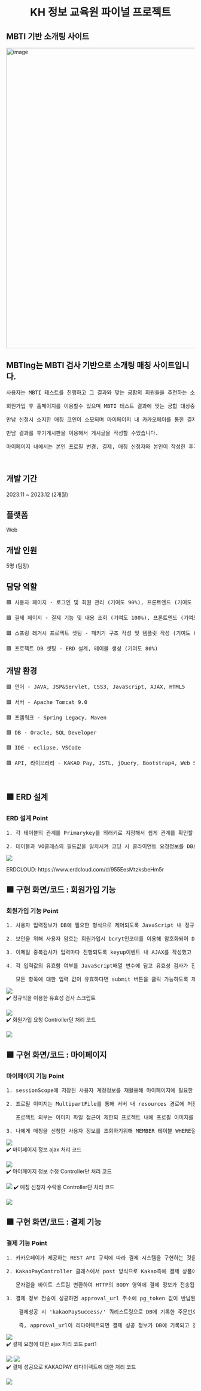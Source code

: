 <h1 align="center"> KH 정보 교육원 파이널 프로젝트</h1>

<h2> MBTI 기반 소개팅 사이트 </h2>

<p><img align="center" width="800" alt="image" src="https://github.com/praymyk/02_MBTing_Workspace/blob/main/MAIN.png" border-radius="20px"></p>
<h2>MBTIng는 MBTI 검사 기반으로 소개팅 매칭 사이트입니다. </h3> 
<pre>
사용자는 MBTI 테스트를 진행하고 그 결과와 맞는 궁합의 회원들을 추천하는 소개팅 사이트 입니다. <br> 
회원가입 후 홈페이지를 이용할수 있으며 MBTI 테스트 결과에 맞는 궁합 대상중 마음에 드는 상대에게 만남을 신청할 수 있습니다. <br> 
만남 신청시 소지한 매칭 코인이 소모되며 마이페이지 내 카카오페이를 통한 결제 기능으로 간편하게 매칭 코인을 충전할수 있고, <br> 
만남 결과를 후기게시판을 이용해서 게시글을 작성할 수있습니다. <br> 
마이페이지 내에서는 본인 프로필 변경, 결제, 매칭 신청자와 본인이 작성한 후기 게시글을 관리 할 수 있습니다.
</pre>
<br/>

<h2>개발 기간</h2>
2023.11 ~ 2023.12 (2개월)
<h2>플랫폼</h2>
Web
<h2>개발 인원</h2>
5명 (팀장)
<h2>담당 역할</h2>
<pre>
🟪 사용자 페이지 - 로그인 및 회원 관리 (기여도 90%), 프론트엔드 (기여도 100%) <br> 
🟪 결제 페이지 - 결제 기능 및 내용 조회 (기여도 100%), 프론트엔드 (기여도 100%) <br> 
🟪 스프링 레거시 프로젝트 셋팅 - 패키기 구조 작성 및 템플릿 작성 (기여도 80%) <br> 
🟪 프로젝트 DB 셋팅 - ERD 설계, 테이블 생성 (기여도 80%)
</pre>

<h2>개발 환경</h2>
<pre>
🟪 언어 - JAVA, JSP&Servlet, CSS3, JavaScript, AJAX, HTML5 <br> 
🟪 서버 - Apache Tomcat 9.0 <br> 
🟪 프렘워크 - Spring Legacy, Maven <br> 
🟪 DB - Oracle, SQL Developer <br> 
🟪 IDE - eclipse, VSCode <br> 
🟪 API, 라이브러리 - KAKAO Pay, JSTL, jQuery, Bootstrap4, Web Socket
</pre>


<br/>

<h2> 🟪 ERD 설계 </h2>
<h3>ERD 설계 Point</h3>
<pre>
1. 각 테이블의 관계를 Primarykey를 외래키로 지정해서 쉽게 관계를 확인할 수 있도록 구현. <br>
2. 테이블과 VO클래스의 필드값을 일치시켜 코딩 시 클라이언트 요청정보를 DB로 받는 코딩을 쉽게 작성할 수 있게 설계했습니다.</pre>
<img src="https://github.com/praymyk/02_MBTing_Workspace/blob/main/MBTING ERD.png"> 
<p>ERDCLOUD: https://www.erdcloud.com/d/955EesMtzksbeHm5r</p>

<h2> 🟪 구현 화면/코드 : 회원가입 기능</h2>
<h3>회원가입 기능 Point</h3>
<pre>
1. 사용자 입력정보가 DB에 필요한 형식으로 제어되도록 JavaScript 내 정규식을 작성.<br>
2. 보안을 위해 사용자 암호는 회원가입시 bcryt인코더를 이용해 암호화되어 DB에 저장되도록 설계.<br>
3. 이메일 중복검사가 입력마다 진행되도록 keyup이벤트 내 AJAX를 작성했고 SELECT문을 이용해 중복 이메일 검사를 진행합니다.<br>
4. 각 입력값의 유효함 여부를 JavaScript배열 변수에 담고 유효성 검사가 진행될 때 마다 finalCheck() 함수를 통해 <br>
   모든 항목에 대한 입력 값이 유효하다면 submit 버튼을 클릭 가능하도록 제어했습니다.</pre>
<img src="https://github.com/praymyk/02_MBTing_Workspace/blob/main/enroll.gif"> 
<br/>
✔️ 정규식을 이용한 유효성 검사 스크립트 <br><br>
<img src="https://github.com/praymyk/02_MBTing_Workspace/blob/main/Enroll.png">
<br/>
✔️ 회원가입 요청 Controller단 처리 코드 <br><br>
<img src="https://github.com/praymyk/02_MBTing_Workspace/blob/main/Enroll2.png">
<br/>
<h2> 🟪 구현 화면/코드 : 마이페이지</h3>
<h3>마이페이지 기능 Point</h3>
<pre>
1. sessionScope에 저장된 사용자 계정정보를 재활용해 마이페이지에 필요한 정보를 출력합니다.<br>
2. 프로필 이미지는 MultipartFile를 통해 서버 내 resources 경로에 저장되도록 구현했고 DB에는 경로와 변환된 파일이름이 기록됩니다. <br>
&nbsp&nbsp&nbsp프로젝트 외부는 이미지 파일 접근이 제한되 프로젝트 내에 프로필 이미지를 업로드 했습니다. <br>
3. 나에게 매칭을 신청한 사용자 정보를 조회하기위해 MEMBER 테이블 WHERE절 USER_NO컬럼값을 서브쿼리를 이용해 제한했습니다.</pre>
<img src="https://github.com/praymyk/02_MBTing_Workspace/blob/main/mypage.gif">
<br/>
✔️ 마이페이지 정보 ajax 처리 코드 <br><br>
<img src="https://github.com/praymyk/02_MBTing_Workspace/blob/main/mypage.png">
<br/>
✔️ 마이페이지 정보 수정 Controller단 처리 코드 <br><br>
<img src="https://github.com/praymyk/02_MBTing_Workspace/blob/main/mypage3.png">
✔️ 매칭 신청자 수락용 Controller단 처리 코드 <br><br>
<img src="https://github.com/praymyk/02_MBTing_Workspace/blob/main/mypage2.png">
<br/>


<h2> 🟪 구현 화면/코드 : 결제 기능</h3>
<h3>결제 기능 Point</h3>
<pre>
1. 카카오페이가 제공하는 REST API 규칙에 따라 결제 시스템을 구현하는 것을 목표로했습니다.<br>
2. KakaoPayController 클래스에서 post 방식으로 Kakao측에 결제 상품에 대한 정보를 넘깁니다.<br>
&nbsp&nbsp&nbsp문자열을 바이트 스트림 변환하여 HTTP의 BODY 영역에 결제 정보가 전송됩니다. <br>
3. 결제 정보 전송이 성공하면 approval_url 주소에 pg_token 값이 반납된것을 확인할수 있습니다.<br>
&nbsp&nbsp&nbsp 결제성공 시 'kakaoPaySuccess/' 쿼리스트링으로 DB에 기록한 주문번호와 함께 token값을 받도록 설계했습니다.<br>
&nbsp&nbsp&nbsp 즉, approval_url이 리다이렉트되면 결제 성공 정보가 DB에 기록되고 결제 상품 지급이 완료됩니다.</pre>
<img src="https://github.com/praymyk/02_MBTing_Workspace/blob/main/pay.gif">
<br/>
✔️ 결제 요청에 대한 ajax 처리 코드 part1<br><br>
<img src="https://github.com/praymyk/02_MBTing_Workspace/blob/main/pay.png">
<img src="https://github.com/praymyk/02_MBTing_Workspace/blob/main/pay2.png">
<br/>
✔️ 결제 성공으로 KAKAOPAY 리다이렉트에 대한 처리 코드  <br><br>
<img src="https://github.com/praymyk/02_MBTing_Workspace/blob/main/pay3.png">
<br/>

